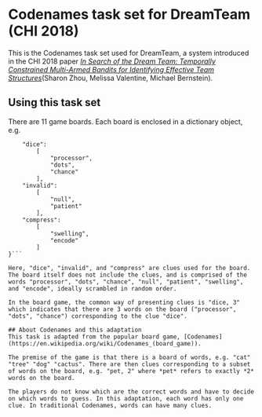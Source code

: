 # Codenames task set for DreamTeam (CHI 2018)

This is the Codenames task set used for DreamTeam, a system introduced in the CHI 2018 paper [*In Search of the Dream Team: Temporally Constrained Multi-Armed Bandits for Identifying Effective Team Structures*](http://hci.stanford.edu/publications/2018/dreamteam/zhou_sharon_dreamteam.pdf)(Sharon Zhou, Melissa Valentine, Michael Bernstein). 

## Using this task set
There are 11 game boards. Each board is enclosed in a dictionary object, e.g. 

```{
    "dice":
        [
            "processor",
            "dots",
            "chance"
        ],
    "invalid":
        [
            "null",
            "patient"
        ],
    "compress":
        [
            "swelling",
            "encode"
        ]
}```

Here, "dice", "invalid", and "compress" are clues used for the board. The board itself does not include the clues, and is comprised of the words "processor", "dots", "chance", "null", "patient", "swelling", and "encode", ideally scrambled in random order. 

In the board game, the common way of presenting clues is "dice, 3" which indicates that there are 3 words on the board ("processor", "dots", "chance") corresponding to the clue "dice".

## About Codenames and this adaptation
This task is adapted from the popular board game, [Codenames](https://en.wikipedia.org/wiki/Codenames_(board_game)). 

The premise of the game is that there is a board of words, e.g. "cat" "tree" "dog" "cactus". There are then clues corresponding to a subset of words on the board, e.g. "pet, 2" where *pet* refers to exactly *2* words on the board. 

The players do not know which are the correct words and have to decide on which words to guess. In this adaptation, each word has only one clue. In traditional Codenames, words can have many clues.